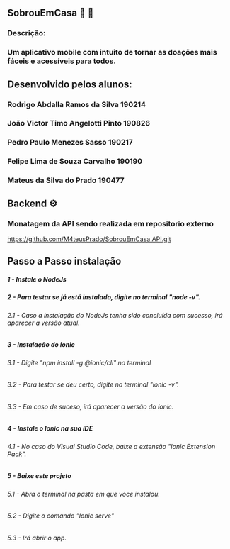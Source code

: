 ## SobrouEmCasa :iphone: :house_with_garden:
### Descrição:
### Um aplicativo mobile com intuito de tornar as doações mais fáceis e acessíveis  para todos.

## Desenvolvido pelos alunos:
### Rodrigo Abdalla Ramos da Silva    190214  
### João Victor Timo Angelotti Pinto  190826
### Pedro Paulo Menezes Sasso         190217
### Felipe Lima de Souza Carvalho     190190
### Mateus da Silva do Prado          190477


## Backend ⚙️

### Monatagem da API sendo realizada em repositorio externo
https://github.com/M4teusPrado/SobrouEmCasa.API.git

## Passo a Passo instalação
##### 1 - Instale o NodeJs

##### 2 - Para testar se já está instalado, digite no terminal "node -v".
######    2.1 - Caso a instalação do NodeJs tenha sido concluída com sucesso, irá aparecer a versão atual.
  
##### 3 - Instalação do Ionic
######    3.1 - Digite "npm install -g @ionic/cli" no terminal
######    3.2 - Para testar se deu certo, digite no terminal "ionic -v".
######    3.3 - Em caso de suceso, irá aparecer a versão do Ionic.
  
##### 4 - Instale o Ionic na sua IDE
######    4.1 - No caso do Visual Studio Code, baixe a extensão "Ionic Extension Pack".

##### 5 - Baixe este projeto
######    5.1 - Abra o terminal na pasta em que você instalou.
######    5.2 - Digite o comando "Ionic serve"
######    5.3 - Irá abrir o app.
